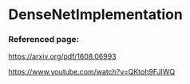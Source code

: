 # DenseNetImplementation

### Referenced page:
https://arxiv.org/pdf/1608.06993

https://www.youtube.com/watch?v=QKtoh9FJIWQ